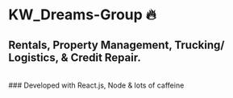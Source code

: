 # KW_Dreams-Group 🔥
## Rentals, Property Management, Trucking/ Logistics, & Credit Repair. 
<br> 
### Developed with React.js, Node & lots of caffeine
 
